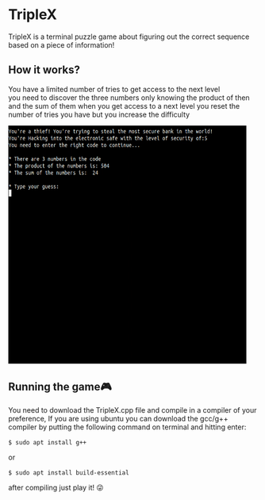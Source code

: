 # TripleX
  
  TripleX is a terminal puzzle game about figuring out the correct sequence based on a piece of information! 

## How it works?
You have a limited number of tries to get access to the next level   
you need to discover the three numbers only knowing the product of then and the sum of them
when you get access to a next level you reset the number of tries you have
but you increase the difficulty

<img src="TripleX.gif" width="480" height="480">

## Running the game🎮
You need to download the TripleX.cpp file and compile in a compiler of your preference,
If you are using ubuntu you can download the gcc/g++ compiler by putting the following command on terminal and hitting enter:
    
    $ sudo apt install g++
    
or

    $ sudo apt install build-essential
    
after compiling just play it! 😜
